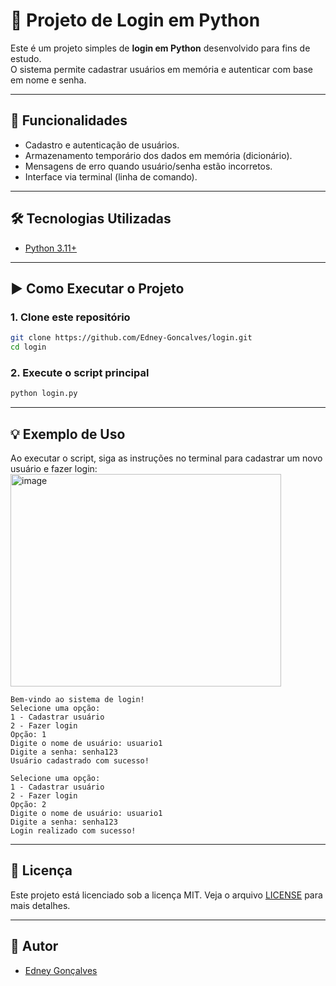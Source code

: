 # 🔐 Projeto de Login em Python

Este é um projeto simples de **login em Python** desenvolvido para fins de estudo.  
O sistema permite cadastrar usuários em memória e autenticar com base em nome e senha.

---

## 📌 Funcionalidades
- Cadastro e autenticação de usuários.
- Armazenamento temporário dos dados em memória (dicionário).
- Mensagens de erro quando usuário/senha estão incorretos.
- Interface via terminal (linha de comando).

---

## 🛠️ Tecnologias Utilizadas
- [Python 3.11+](https://www.python.org/)

---

## ▶️ Como Executar o Projeto

### 1. Clone este repositório

```bash
git clone https://github.com/Edney-Goncalves/login.git
cd login
```

### 2. Execute o script principal

```bash
python login.py
```

---

## 💡 Exemplo de Uso

Ao executar o script, siga as instruções no terminal para cadastrar um novo usuário e fazer login:
<img width="433" height="340" alt="image" src="https://github.com/user-attachments/assets/64cd1358-c642-4612-9133-b4d40421a8f2" />


```
Bem-vindo ao sistema de login!
Selecione uma opção:
1 - Cadastrar usuário
2 - Fazer login
Opção: 1
Digite o nome de usuário: usuario1
Digite a senha: senha123
Usuário cadastrado com sucesso!

Selecione uma opção:
1 - Cadastrar usuário
2 - Fazer login
Opção: 2
Digite o nome de usuário: usuario1
Digite a senha: senha123
Login realizado com sucesso!
```

---

## 📄 Licença

Este projeto está licenciado sob a licença MIT. Veja o arquivo [LICENSE](LICENSE) para mais detalhes.

---

## 👤 Autor

- [Edney Gonçalves](https://github.com/Edney-Goncalves)
